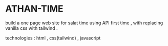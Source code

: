 # ATHAN-TIME
build a one page web site for salat time using API first time , with replacing vanilla css with tailwind .

technologies : html , css(tailwind) , javascript
